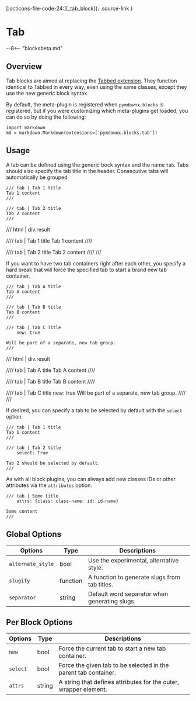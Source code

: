 [:octicons-file-code-24:][_tab_block]{: .source-link }

# Tab

--8<-- "blocksbeta.md"

## Overview

Tab blocks are aimed at replacing the [Tabbed extension](../../tabbed.md). They function identical to Tabbed in every
way, even using the same classes, except they use the new generic block syntax.

By default, the meta-plugin is registered when `pymdownx.blocks` is registered, but if you were customizing which
meta-plugins get loaded, you can do so by doing the following:

```py3
import markdown
md = markdown.Markdown(extensions=['pymdownx.blocks.tab'])
```

## Usage

A tab can be defined using the generic bock syntax and the name `tab`. Tabs should also specify the tab title in the
header. Consecutive tabs will automatically be grouped.

```text title="Tabs"
/// tab | Tab 1 title
Tab 1 content
///

/// tab | Tab 2 title
Tab 2 content
///
```

/// html | div.result

//// tab | Tab 1 title
Tab 1 content
////

//// tab | Tab 2 title
Tab 2 content
////
///

If you want to have two tab containers right after each other, you specify a hard break that will force the specified
tab to start a brand new tab container.

```text title="New Tab Group"
/// tab | Tab A title
Tab A content
///

/// tab | Tab B title
Tab B content
///

/// tab | Tab C Title
    new: true

Will be part of a separate, new tab group.
///
```

/// html | div.result

//// tab | Tab A title
Tab A content
////

//// tab | Tab B title
Tab B content
////

//// tab | Tab C title
    new: true
Will be part of a separate, new tab group.
////
///

If desired, you can specify a tab to be selected by default with the `select` option.

```
/// tab | Tab 1 title
Tab 1 content
///

/// tab | Tab 2 title
    select: True

Tab 2 should be selected by default.
///
```

As with all block plugins, you can always add new classes IDs or other attributes via the `attributes` option.

```
/// tab | Some title
    attrs: {class: class-name: id: id-name}

Some content
///
```

## Global Options

Options           | Type     | Descriptions
----------------- | -------- | ------------
`alternate_style` | bool     | Use the experimental, alternative style.
`slugify`         | function | A function to generate slugs from tab titles.
`separator`       | string   | Default word separator when generating slugs.

## Per Block Options

Options      | Type       | Descriptions
------------ | ---------- | ------------
`new`        | bool       | Force the current tab to start a new tab container.
`select`     | bool       | Force the given tab to be selected in the parent tab container.
`attrs`          | string     | A string that defines attributes for the outer, wrapper element.
